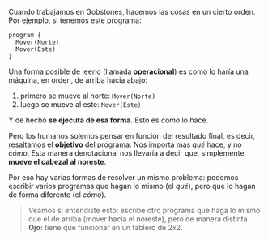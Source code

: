 Cuando trabajamos en Gobstones, hacemos las cosas en un cierto orden. Por ejemplo, si tenemos este programa:

```gobstones
program {
  Mover(Norte)
  Mover(Este)
}
```

Una forma posible de leerlo (llamada **operacional**) es como lo haría una máquina, en orden, de arriba hacia abajo:

1. primero se mueve al norte: `Mover(Norte)`
1. luego se mueve al este: `Mover(Este)`

Y de hecho **se ejecuta de esa forma**. Esto es _cómo_ lo hace.

Pero los humanos solemos pensar en función del resultado final, es decir, resaltamos el **objetivo** del programa. Nos importa más _qué_ hace, y no _cómo_. Esta manera denotacional nos llevaría a decir que, simplemente, **mueve el cabezal al noreste**.

Por eso hay varias formas de resolver un mismo problema: podemos escribir varios programas que hagan lo mismo (el _qué_), pero que lo hagan de forma diferente (el _cómo_).

> Veamos si entendiste esto: escribe otro programa que haga lo mismo que el de arriba (mover hacia el noreste), pero de manera distinta. **Ojo:** tiene que funcionar en un tablero de 2x2.
